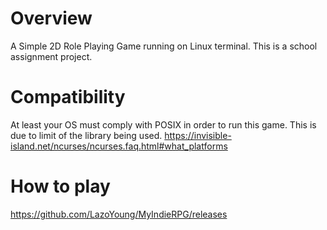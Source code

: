 # Overview
A Simple 2D Role Playing Game running on Linux terminal.
This is a school assignment project.

# Compatibility
At least your OS must comply with POSIX in order to run this game.
This is due to limit of the library being used.
https://invisible-island.net/ncurses/ncurses.faq.html#what_platforms

# How to play
https://github.com/LazoYoung/MyIndieRPG/releases

